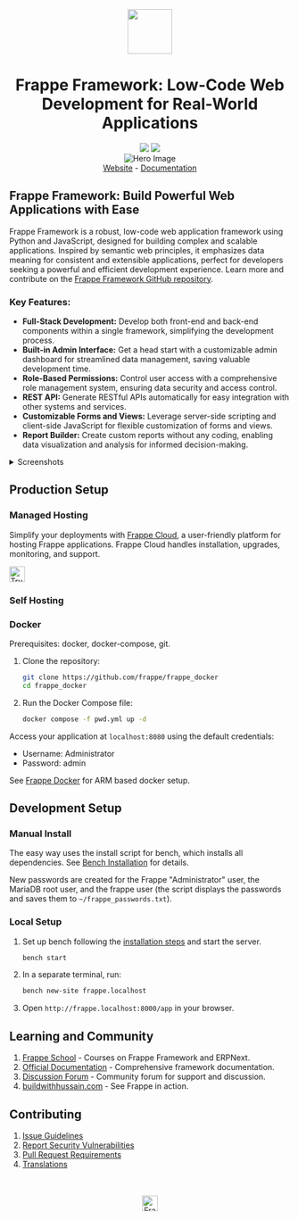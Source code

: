 <div align="center" markdown="1">
    <img src=".github/framework-logo-new.svg" width="80" height="80"/>
    <h1>Frappe Framework: Low-Code Web Development for Real-World Applications</h1>
</div>

<div align="center">
    <a target="_blank" href="LICENSE" title="License: MIT"><img src="https://img.shields.io/badge/License-MIT-success.svg"></a>
    <a href="https://codecov.io/gh/frappe/frappe"><img src="https://codecov.io/gh/frappe/frappe/branch/develop/graph/badge.svg?token=XoTa679hIj"/></a>
</div>

<div align="center">
    <img src=".github/hero-image.png" alt="Hero Image" />
</div>

<div align="center">
    <a href="https://frappe.io/framework">Website</a>
    -
    <a href="https://docs.frappe.io/framework">Documentation</a>
</div>

## Frappe Framework: Build Powerful Web Applications with Ease

Frappe Framework is a robust, low-code web application framework using Python and JavaScript, designed for building complex and scalable applications. Inspired by semantic web principles, it emphasizes data meaning for consistent and extensible applications, perfect for developers seeking a powerful and efficient development experience. Learn more and contribute on the [Frappe Framework GitHub repository](https://github.com/frappe/frappe).

### Key Features:

*   **Full-Stack Development:** Develop both front-end and back-end components within a single framework, simplifying the development process.
*   **Built-in Admin Interface:** Get a head start with a customizable admin dashboard for streamlined data management, saving valuable development time.
*   **Role-Based Permissions:** Control user access with a comprehensive role management system, ensuring data security and access control.
*   **REST API:** Generate RESTful APIs automatically for easy integration with other systems and services.
*   **Customizable Forms and Views:** Leverage server-side scripting and client-side JavaScript for flexible customization of forms and views.
*   **Report Builder:** Create custom reports without any coding, enabling data visualization and analysis for informed decision-making.

<details>
<summary>Screenshots</summary>

![List View](.github/fw-list-view.png)
![Form View](.github/fw-form-view.png)
![Role Permission Manager](.github/fw-rpm.png)
</details>

## Production Setup

### Managed Hosting

Simplify your deployments with [Frappe Cloud](https://frappecloud.com), a user-friendly platform for hosting Frappe applications. Frappe Cloud handles installation, upgrades, monitoring, and support.

<div>
    <a href="https://frappecloud.com/" target="_blank">
        <picture>
            <source media="(prefers-color-scheme: dark)" srcset="https://frappe.io/files/try-on-fc-white.png">
            <img src="https://frappe.io/files/try-on-fc-black.png" alt="Try on Frappe Cloud" height="28" />
        </picture>
    </a>
</div>

### Self Hosting

### Docker

Prerequisites: docker, docker-compose, git.

1.  Clone the repository:
    ```bash
    git clone https://github.com/frappe/frappe_docker
    cd frappe_docker
    ```

2.  Run the Docker Compose file:
    ```bash
    docker compose -f pwd.yml up -d
    ```

Access your application at `localhost:8080` using the default credentials:
*   Username: Administrator
*   Password: admin

See [Frappe Docker](https://github.com/frappe/frappe_docker?tab=readme-ov-file#to-run-on-arm64-architecture-follow-this-instructions) for ARM based docker setup.

## Development Setup

### Manual Install

The easy way uses the install script for bench, which installs all dependencies. See [Bench Installation](https://github.com/frappe/bench) for details.

New passwords are created for the Frappe "Administrator" user, the MariaDB root user, and the frappe user (the script displays the passwords and saves them to `~/frappe_passwords.txt`).

### Local Setup

1.  Set up bench following the [installation steps](https://docs.frappe.io/framework/user/en/installation) and start the server.
    ```bash
    bench start
    ```

2.  In a separate terminal, run:
    ```bash
    bench new-site frappe.localhost
    ```

3.  Open `http://frappe.localhost:8000/app` in your browser.

## Learning and Community

1.  [Frappe School](https://frappe.school) - Courses on Frappe Framework and ERPNext.
2.  [Official Documentation](https://docs.frappe.io/framework) - Comprehensive framework documentation.
3.  [Discussion Forum](https://discuss.frappe.io/) - Community forum for support and discussion.
4.  [buildwithhussain.com](https://buildwithhussain.com) - See Frappe in action.

## Contributing

1.  [Issue Guidelines](https://github.com/frappe/erpnext/wiki/Issue-Guidelines)
2.  [Report Security Vulnerabilities](https://frappe.io/security)
3.  [Pull Request Requirements](https://github.com/frappe/erpnext/wiki/Contribution-Guidelines)
4.  [Translations](https://crowdin.com/project/frappe)

<br>
<br>
<div align="center">
	<a href="https://frappe.io" target="_blank">
		<picture>
			<source media="(prefers-color-scheme: dark)" srcset="https://frappe.io/files/Frappe-white.png">
			<img src="https://frappe.io/files/Frappe-black.png" alt="Frappe Technologies" height="28"/>
		</picture>
	</a>
</div>